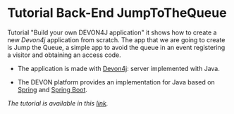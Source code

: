 # Tutorial Back-End JumpToTheQueue
Tutorial "Build your own DEVON4J application" it shows how to create a new *Devon4j* application from scratch. 
The app that we are going to create is Jump the Queue, a simple app to avoid the queue in an event registering a 
visitor and obtaining an access code.

* The application is made with [Devon4j](https://github.com/devonfw/devon4j): server implemented with Java.

* The DEVON platform provides an implementation for Java based on [Spring](https://spring.io/) and [Spring Boot](http://spring.io/projects/spring-boot).

*The tutorial is available in this [link](https://github.com/devonfw/devonfw-tutorial-sources/wiki/BuildDEVON4Japplication).*
